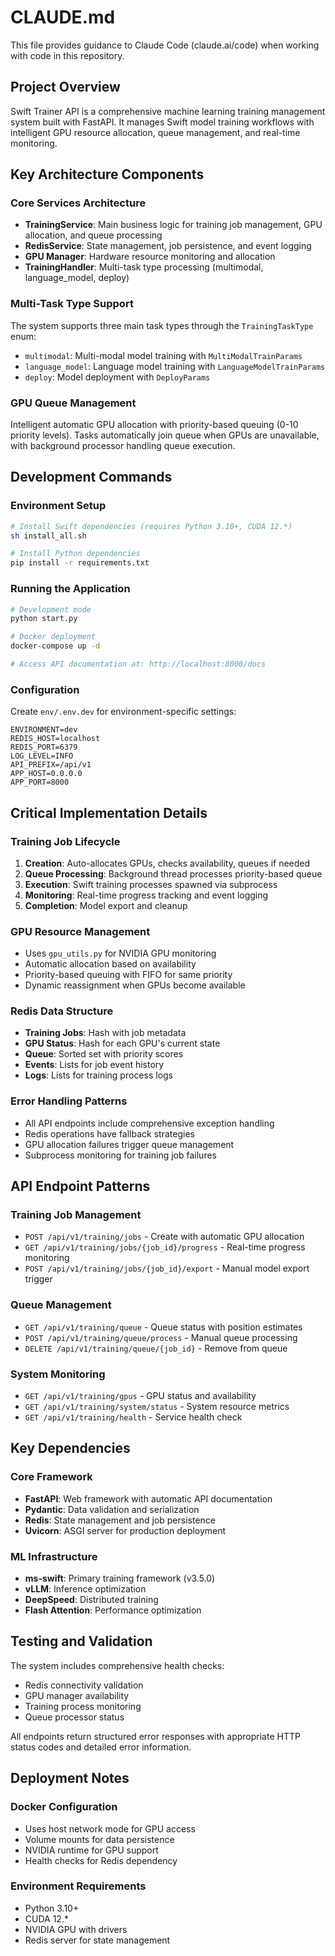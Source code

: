 # CLAUDE.md

This file provides guidance to Claude Code (claude.ai/code) when working with code in this repository.

## Project Overview

Swift Trainer API is a comprehensive machine learning training management system built with FastAPI. It manages Swift model training workflows with intelligent GPU resource allocation, queue management, and real-time monitoring.

## Key Architecture Components

### Core Services Architecture
- **TrainingService**: Main business logic for training job management, GPU allocation, and queue processing
- **RedisService**: State management, job persistence, and event logging
- **GPU Manager**: Hardware resource monitoring and allocation
- **TrainingHandler**: Multi-task type processing (multimodal, language_model, deploy)

### Multi-Task Type Support
The system supports three main task types through the `TrainingTaskType` enum:
- `multimodal`: Multi-modal model training with `MultiModalTrainParams`
- `language_model`: Language model training with `LanguageModelTrainParams`  
- `deploy`: Model deployment with `DeployParams`

### GPU Queue Management
Intelligent automatic GPU allocation with priority-based queuing (0-10 priority levels). Tasks automatically join queue when GPUs are unavailable, with background processor handling queue execution.

## Development Commands

### Environment Setup
```bash
# Install Swift dependencies (requires Python 3.10+, CUDA 12.*)
sh install_all.sh

# Install Python dependencies
pip install -r requirements.txt
```

### Running the Application
```bash
# Development mode
python start.py

# Docker deployment
docker-compose up -d

# Access API documentation at: http://localhost:8000/docs
```

### Configuration
Create `env/.env.dev` for environment-specific settings:
```env
ENVIRONMENT=dev
REDIS_HOST=localhost
REDIS_PORT=6379
LOG_LEVEL=INFO
API_PREFIX=/api/v1
APP_HOST=0.0.0.0
APP_PORT=8000
```

## Critical Implementation Details

### Training Job Lifecycle
1. **Creation**: Auto-allocates GPUs, checks availability, queues if needed
2. **Queue Processing**: Background thread processes priority-based queue
3. **Execution**: Swift training processes spawned via subprocess
4. **Monitoring**: Real-time progress tracking and event logging
5. **Completion**: Model export and cleanup

### GPU Resource Management
- Uses `gpu_utils.py` for NVIDIA GPU monitoring
- Automatic allocation based on availability
- Priority-based queuing with FIFO for same priority
- Dynamic reassignment when GPUs become available

### Redis Data Structure
- **Training Jobs**: Hash with job metadata
- **GPU Status**: Hash for each GPU's current state
- **Queue**: Sorted set with priority scores
- **Events**: Lists for job event history
- **Logs**: Lists for training process logs

### Error Handling Patterns
- All API endpoints include comprehensive exception handling
- Redis operations have fallback strategies
- GPU allocation failures trigger queue management
- Subprocess monitoring for training job failures

## API Endpoint Patterns

### Training Job Management
- `POST /api/v1/training/jobs` - Create with automatic GPU allocation
- `GET /api/v1/training/jobs/{job_id}/progress` - Real-time progress monitoring
- `POST /api/v1/training/jobs/{job_id}/export` - Manual model export trigger

### Queue Management
- `GET /api/v1/training/queue` - Queue status with position estimates
- `POST /api/v1/training/queue/process` - Manual queue processing
- `DELETE /api/v1/training/queue/{job_id}` - Remove from queue

### System Monitoring
- `GET /api/v1/training/gpus` - GPU status and availability
- `GET /api/v1/training/system/status` - System resource metrics
- `GET /api/v1/training/health` - Service health check

## Key Dependencies

### Core Framework
- **FastAPI**: Web framework with automatic API documentation
- **Pydantic**: Data validation and serialization
- **Redis**: State management and job persistence
- **Uvicorn**: ASGI server for production deployment

### ML Infrastructure
- **ms-swift**: Primary training framework (v3.5.0)
- **vLLM**: Inference optimization
- **DeepSpeed**: Distributed training
- **Flash Attention**: Performance optimization

## Testing and Validation

The system includes comprehensive health checks:
- Redis connectivity validation
- GPU manager availability
- Training process monitoring
- Queue processor status

All endpoints return structured error responses with appropriate HTTP status codes and detailed error information.

## Deployment Notes

### Docker Configuration
- Uses host network mode for GPU access
- Volume mounts for data persistence
- NVIDIA runtime for GPU support
- Health checks for Redis dependency

### Environment Requirements
- Python 3.10+
- CUDA 12.*
- NVIDIA GPU with drivers
- Redis server for state management